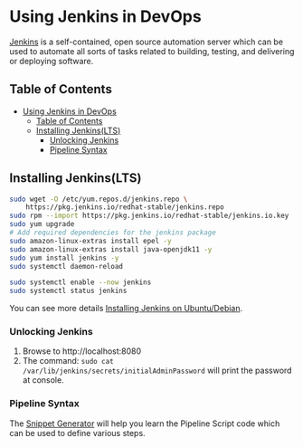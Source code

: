 # Using Jenkins in DevOps

[Jenkins](https://www.jenkins.io/doc/book/installing/linux/#red-hat-centos) is a self-contained, open source automation server which can be used to automate all sorts of tasks related to building, testing, and delivering or deploying software.

<!-- TABLE OF CONTENTS -->

## Table of Contents

- [Using Jenkins in DevOps](#using-jenkins-in-devops)
  - [Table of Contents](#table-of-contents)
  - [Installing Jenkins(LTS)](#installing-jenkinslts)
    - [Unlocking Jenkins](#unlocking-jenkins)
    - [Pipeline Syntax](#pipeline-syntax)

## Installing Jenkins(LTS)

```sh
sudo wget -O /etc/yum.repos.d/jenkins.repo \
    https://pkg.jenkins.io/redhat-stable/jenkins.repo
sudo rpm --import https://pkg.jenkins.io/redhat-stable/jenkins.io.key
sudo yum upgrade
# Add required dependencies for the jenkins package
sudo amazon-linux-extras install epel -y
sudo amazon-linux-extras install java-openjdk11 -y
sudo yum install jenkins -y
sudo systemctl daemon-reload

sudo systemctl enable --now jenkins
sudo systemctl status jenkins
```

You can see more details [Installing Jenkins on Ubuntu/Debian](https://github.com/mehradi-github/ref-ubuntu#installing-jenkins).

### Unlocking Jenkins

1. Browse to http://localhost:8080
2. The command: `sudo cat /var/lib/jenkins/secrets/initialAdminPassword` will print the password at console.

### Pipeline Syntax

The [Snippet Generator](http://localhost:8080/job/first-pipline/pipeline-syntax/) will help you learn the Pipeline Script code which can be used to define various steps.
